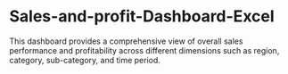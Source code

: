 # Sales-and-profit-Dashboard-Excel
This dashboard provides a comprehensive view of overall sales performance and profitability across different dimensions such as region, category, sub-category, and time period.
